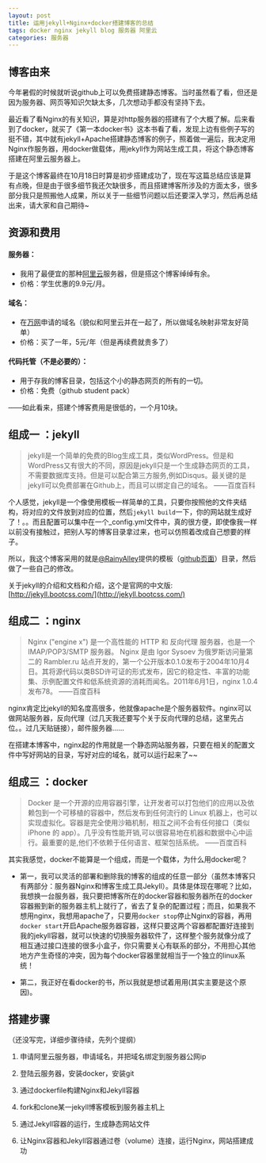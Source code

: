 ```yaml
---
layout: post
title: 运用jekyll+Nginx+docker搭建博客的总结
tags: docker nginx jekyll blog 服务器 阿里云
categories: 服务器
---
```



## 博客由来

今年暑假的时候就听说github上可以免费搭建静态博客。当时虽然看了看，但还是因为服务器、网页等知识欠缺太多，几次想动手都没有坚持下去。

最近看了看Nginx的有关知识，算是对http服务器的搭建有了个大概了解。后来看到了docker，就买了《第一本docker书》这本书看了看，发现上边有些例子写的挺不错，其中就有jekyll+Apache搭建静态博客的例子，照着做一遍后，我决定用Nginx作服务器，用docker做载体，用jekyll作为网站生成工具，将这个静态博客搭建在阿里云服务器上。

于是这个博客最终在10月18日时算是初步搭建成功了，现在写这篇总结应该是算有点晚，但是由于很多细节我还欠缺很多，而且搭建博客所涉及的方面太多，很多部分我只是照搬他人成果，所以关于一些细节问题以后还要深入学习，然后再总结出来，请大家和自己期待~

## 资源和费用

#### 服务器：
* 我用了最便宜的那种[阿里云](http://www.aliyun.com/)服务器，但是搭这个博客绰绰有余。
* 价格：学生优惠的9.9元/月。

#### 域名：
* 在[万网](http://wanwang.aliyun.com/)申请的域名（貌似和阿里云并在一起了，所以做域名映射非常友好简单）
* 价格：买了一年，5元/年（但是再续费就贵多了）

#### 代码托管（不是必要的）：
* 用于存我的博客目录，包括这个小的静态网页的所有的一切。
* 价格：免费（github student pack）

<!--more-->

——如此看来，搭建个博客费用是很低的，一个月10块。


## 组成一 ：jekyll

>jekyll是一个简单的免费的Blog生成工具，类似WordPress。但是和WordPress又有很大的不同，原因是jekyll只是一个生成静态网页的工具，不需要数据库支持。但是可以配合第三方服务,例如Disqus。最关键的是jekyll可以免费部署在Github上，而且可以绑定自己的域名。				——百度百科

个人感觉，jekyll是一个像使用模板一样简单的工具，只要你按照他的文件夹结构，将对应的文件放到对应的位置，然后`jekyll build`一下，你的网站就生成好了！。。而且配置可以集中在一个_config.yml文件中，真的很方便，即使像我一样以前没有接触过，把别人写的博客目录拿过来，也可以仿照着改成自己想要的样子。

所以，我这个博客采用的就是[@RainyAlley](https://github.com/dubuyuye)提供的模板（[github页面](https://github.com/dubuyuye/blog)）目录，然后做了一些自己的修改。

关于jekyll的介绍和文档和介绍，这个是官网的中文版:
[http://jekyll.bootcss.com/](http://jekyll.bootcss.com/)

## 组成二 ：nginx


>Nginx ("engine x") 是一个高性能的 HTTP 和 反向代理 服务器，也是一个 IMAP/POP3/SMTP 服务器。 Nginx 是由 Igor Sysoev 为俄罗斯访问量第二的 Rambler.ru 站点开发的，第一个公开版本0.1.0发布于2004年10月4日。其将源代码以类BSD许可证的形式发布，因它的稳定性、丰富的功能集、示例配置文件和低系统资源的消耗而闻名。2011年6月1日，nginx 1.0.4发布78。				——百度百科

nginx肯定比jekyll的知名度高很多，他就像apache是个服务器软件。nginx可以做网站服务器，反向代理（过几天我还要写个关于反向代理的总结，这里先占位。。过几天贴链接），邮件服务器……

在搭建本博客中，nginx起的作用就是一个静态网站服务器，只要在相关的配置文件中写好网站的目录，写好对应的域名，就可以运行起来了~~

## 组成三 ：docker

>Docker 是一个开源的应用容器引擎，让开发者可以打包他们的应用以及依赖包到一个可移植的容器中，然后发布到任何流行的 Linux 机器上，也可以实现虚拟化。容器是完全使用沙箱机制，相互之间不会有任何接口（类似 iPhone 的 app）。几乎没有性能开销,可以很容易地在机器和数据中心中运行。最重要的是,他们不依赖于任何语言、框架包括系统。				——百度百科

其实我感觉，docker不能算是一个组成，而是一个载体，为什么用docker呢？
* 第一，我可以灵活的部署和删除我的博客的组成的任意一部分（虽然本博客只有两部分：服务器Nginx和博客生成工具Jekyll）。具体是体现在哪呢？比如，我想换一台服务器，我只要把博客所在的docker容器和服务器所在的docker容器搬到新的服务器主机上就行了，省去了复杂的配置过程；而且，如果我不想用nginx，我想用apache了，只要用`docker stop`停止Nginx的容器，再用`docker start`开启Apache服务器容器，这样只要这两个容器都配置好连接到我的jekyll容器，就可以快速的切换服务器软件了，这样整个服务就像分成了相互通过接口连接的很多小盒子，你只需要关心有联系的部分，不用担心其他地方产生奇怪的冲突，因为每个docker容器里就相当于一个独立的linux系统！
	
* 第二，我正好在看docker的书，所以我就是想试着用用(其实主要是这个原因)。

## 搭建步骤
（还没写完，详细步骤待续，先列个提纲）

1. 申请阿里云服务器，申请域名，并把域名绑定到服务器公网ip

2. 登陆云服务器，安装docker，安装git

3. 通过dockerfile构建Nginx和Jekyll容器

4. fork和clone某一jekyll博客模板到服务器主机上

5. 通过Jekyll容器的运行，生成静态网站文件

6. 让Nginx容器和Jekyll容器通过卷（volume）连接，运行Nginx，网站搭建成功

